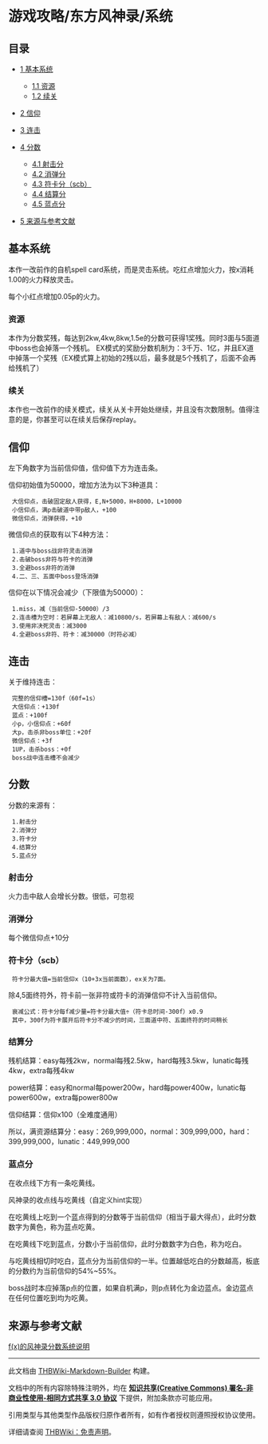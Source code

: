 # 游戏攻略/东方风神录/系统

<!-- source html: G:\repos\THBWiki-Markdown-Builder\THBWikiMarkdown\Temp\main\2\22\ns0%3A%E6%B8%B8%E6%88%8F%E6%94%BB%E7%95%A5%2F%E4%B8%9C%E6%96%B9%E9%A3%8E%E7%A5%9E%E5%BD%95%2F%E7%B3%BB%E7%BB%9F.html -->



## 目录

- [1 基本系统](#基本系统)

  - [1.1 资源](#资源)
  - [1.2 续关](#续关)



- [2 信仰](#信仰)
- [3 连击](#连击)
- [4 分数](#分数)

  - [4.1 射击分](#射击分)
  - [4.2 消弹分](#消弹分)
  - [4.3 符卡分（scb）](#符卡分（scb）)
  - [4.4 结算分](#结算分)
  - [4.5 蓝点分](#蓝点分)



- [5 来源与参考文献](#来源与参考文献)




## 基本系统
  
本作一改前作的自机spell card系统，而是灵击系统。吃红点增加火力，按x消耗1.00的火力释放灵击。  

每个小红点增加0.05p的火力。
  

### 资源
  
本作为分数奖残，每达到2kw,4kw,8kw,1.5e的分数可获得1奖残。同时3面与5面道中boss也会掉落一个残机。
EX模式的奖励分数机制为：3千万、1亿，并且EX道中掉落一个奖残（EX模式算上初始的2残以后，最多就是5个残机了，后面不会再给残机了）
  

### 续关
  
本作也一改前作的续关模式，续关从关卡开始处继续，并且没有次数限制。值得注意的是，你甚至可以在续关后保存replay。
  

## 信仰
  
左下角数字为当前信仰值，信仰值下方为连击条。
  
  
信仰初始值为50000，增加方法为以下3种道具：
  

```
 大信仰点，击破固定敌人获得，E,N+5000，H+8000，L+10000
 小信仰点，满p击破道中带p敌人，+100
 微信仰点，消弹获得，+10
```

  
微信仰点的获取有以下4种方法：
  

```
 1.道中与boss战非符灵击消弹
 2.击破boss非符与符卡的消弹
 3.全避boss非符的消弹
 4.二、三、五面中boss登场消弹
```

  
信仰在以下情况会减少（下限值为50000）：
  

```
 1.miss，减（当前信仰-50000）/3
 2.连击槽为空时：若屏幕上无敌人：减10800/s，若屏幕上有敌人：减600/s
 3.使用非决死灵击：减3000
 4.全避boss非符、符卡：减30000（时符必减）
```

## 连击
  
关于维持连击：
  

```
 完整的信仰槽=130f（60f=1s）
 大信仰点：+130f
 蓝点：+100f
 小p，小信仰点：+60f
 大p，击杀非boss单位：+20f
 微信仰点：+3f
 1UP，击杀boss：+0f
 boss战中连击槽不会减少
```

## 分数
  
分数的来源有：
  

```
 1.射击分
 2.消弹分
 3.符卡分
 4.结算分
 5.蓝点分
```

### 射击分
  
火力击中敌人会增长分数。很低，可忽视
  

### 消弹分
  
每个微信仰点+10分
  

### 符卡分（scb）
```
 符卡分最大值=当前信仰x（10+3x当前面数），ex关为7面。
```

  
除4,5面终符外，符卡前一张非符或符卡的消弹信仰不计入当前信仰。
  

```
 衰减公式：符卡分每f减少量=符卡分最大值÷（符卡总时间-300f）x0.9
 其中，300f为符卡展开后符卡分不减少的时间，三面道中符、五面终符的时间稍长
```

### 结算分
  
残机结算：easy每残2kw，normal每残2.5kw，hard每残3.5kw，lunatic每残4kw，extra每残4kw
  
  
power结算：easy和normal每power200w，hard每power400w，lunatic每power600w，extra每power800w
  
  
信仰结算：信仰x100（全难度通用）
  
  
所以，满资源结算分：easy：269,999,000，normal：309,999,000，hard：399,999,000，lunatic：449,999,000
  

### 蓝点分
  
在收点线下方有一条吃黄线。
  

[](./文件-风神录的收点线与吃黄线.png.md)  [](./文件-风神录的收点线与吃黄线.png.md)风神录的收点线与吃黄线（自定义hint实现）
  
在吃黄线上吃到一个蓝点得到的分数等于当前信仰（相当于最大得点），此时分数数字为黄色，称为蓝点吃黄。
  
  
在吃黄线下吃到蓝点，分数小于当前信仰，此时分数数字为白色，称为吃白。
  
  
与吃黄线相切时吃白，蓝点分为当前信仰的一半。位置越低吃白的分数越高，板底的分数约为当前信仰的54%~55%。
  
  
boss战时本应掉落p点的位置，如果自机满p，则p点转化为金边蓝点。金边蓝点在任何位置吃到均为吃黄。
  

## 来源与参考文献
  
[f(x)的风神录分数系统说明](https://www.bilibili.com/video/av10248699/)
  





---

此文档由 [THBWiki-Markdown-Builder](https://github.com/Delsin-Yu/THBWiki-Markdown-Builder) 构建。

文档中的所有内容除特殊注明外，均在 [**知识共享(Creative Commons) 署名-非商业性使用-相同方式共享 3.0 协议**](https://creativecommons.org/licenses/by-sa/3.0/deed.zh-hans) 下提供，附加条款亦可能应用。

引用类型与其他类型作品版权归原作者所有，如有作者授权则遵照授权协议使用。

详细请查阅 [THBWiki：免责声明](https://thbwiki.cc/THBWiki:%E5%85%8D%E8%B4%A3%E5%A3%B0%E6%98%8E)。

